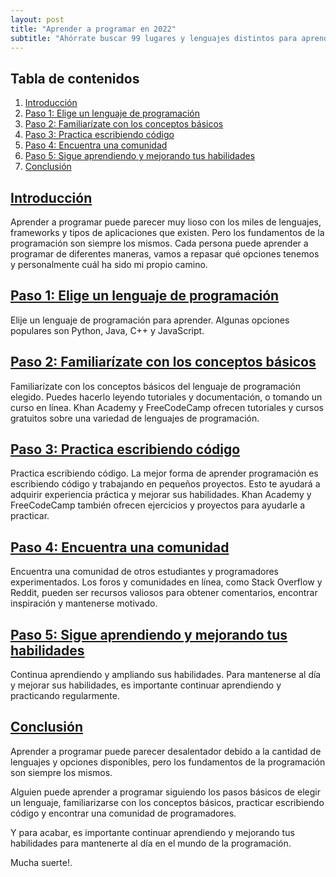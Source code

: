 ```yaml
---
layout: post
title: "Aprender a programar en 2022"
subtitle: "Ahórrate buscar 99 lugares y lenguajes distintos para aprender a programar."
---
```


## Tabla de contenidos

1. [Introducción](#introduccion)
2. [Paso 1: Elige un lenguaje de programación](#paso-1-elige-un-lenguaje-de-programación)
3. [Paso 2: Familiarízate con los conceptos básicos](#paso-2-familiarízate-con-los-conceptos-básicos)
4. [Paso 3: Practica escribiendo código](#paso-3-practica-escribiendo-código)
5. [Paso 4: Encuentra una comunidad](#paso-4-encuentra-una-comunidad)
6. [Paso 5: Sigue aprendiendo y mejorando tus habilidades](#paso-5-sigue-aprendiendo-y-mejorando-tus-habilidades)
7. [Conclusión](#conclusión)


## [Introducción][index]
Aprender a programar puede parecer muy lioso con los miles de lenguajes, frameworks y tipos de aplicaciones que existen. Pero los fundamentos de la programación son siempre los mismos. 
Cada persona puede aprender a programar de diferentes maneras, vamos a repasar qué opciones tenemos y personalmente cuál ha sido mi propio camino.

## [Paso 1: Elige un lenguaje de programación][index]
Elije un lenguaje de programación para aprender. Algunas opciones populares son Python, Java, C++ y JavaScript.

## [Paso 2: Familiarízate con los conceptos básicos][index]
Familiarízate con los conceptos básicos del lenguaje de programación elegido. Puedes hacerlo leyendo tutoriales y documentación, o tomando un curso en línea. Khan Academy y FreeCodeCamp ofrecen tutoriales y cursos gratuitos sobre una variedad de lenguajes de programación.

## [Paso 3: Practica escribiendo código][index]
Practica escribiendo código. La mejor forma de aprender programación es escribiendo código y trabajando en pequeños proyectos. Esto te ayudará a adquirir experiencia práctica y mejorar sus habilidades. Khan Academy y FreeCodeCamp también ofrecen ejercicios y proyectos para ayudarle a practicar.

## [Paso 4: Encuentra una comunidad][index]
Encuentra una comunidad de otros estudiantes y programadores experimentados. Los foros y comunidades en línea, como Stack Overflow y Reddit, pueden ser recursos valiosos para obtener comentarios, encontrar inspiración y mantenerse motivado.

## [Paso 5: Sigue aprendiendo y mejorando tus habilidades][index]
Continua aprendiendo y ampliando sus habilidades. Para mantenerse al día y mejorar sus habilidades, es importante continuar aprendiendo y practicando regularmente.

## [Conclusión][index]
Aprender a programar puede parecer desalentador debido a la cantidad de lenguajes y opciones disponibles, pero los fundamentos de la programación son siempre los mismos.   
  
  
Alguien puede aprender a programar siguiendo los pasos básicos de elegir un lenguaje, familiarizarse con los conceptos básicos, practicar escribiendo código y encontrar una comunidad de programadores. 


Y para acabar, es importante continuar aprendiendo y mejorando tus habilidades para mantenerte al día en el mundo de la programación. 
  
Mucha suerte!.


[index]: #tabla-de-contenidos